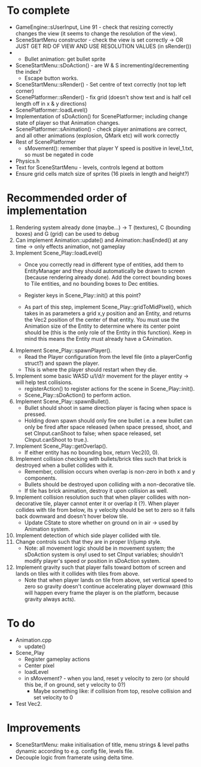 # To complete
- GameEngine::sUserInput, Line 91 - check that resizing correctly changes the view (it seems to change the resolution of the view).
- SceneStartMenu constructor - check the view is set correctly -> OR JUST GET RID OF VIEW AND USE RESOLUTION VALUES (in sRender())
- - Bullet animation: get bullet sprite
- SceneStartMenu::sDoAction() - are W & S incrementing/decrementing the index?
    - Escape button works.   
- SceneStartMenu::sRender() - Set centre of text correctly (not top left corner)
- ScenePlatformer::sRender() - fix grid (doesn't show text and is half cell length off in x & y directions)
- ScenePlatformer::loadLevel()
- Implementation of sDoAction() for ScenePlatformer; including change state of player so that Animation changes.
- ScenePlatformer::sAnimation() - check player animations are correct, and all other animations (explosion, QMark etc) will work correctly
- Rest of ScenePlatformer
    - sMovement(): remember that player Y speed is positive in level_1.txt, so must be negated in code
- Physics.h
- Text for SceneStartMenu - levels, controls legend at bottom
- Ensure grid cells match size of sprites (16 pixels in length and height?)

# Recommended order of implementation
1. Rendering system already done (maybe...) -> T (textures), C (bounding boxes) and G (grid) can be used to debug
2. Can implement Animation::update() and Animation::hasEnded() at any time -> only effects animation, not gameplay
3. Implement Scene_Play::loadLevel()
    - Once you correctly read in different type of entities, add them to EntityManager and they should automatically be drawn to screen (because rendering already done). Add the correct bounding boxes to Tile entities, and no bounding boxes to Dec entities.


    - Register keys in Scene_Play::init() at this point?
    - As part of this step, implement Scene_Play::gridToMidPixel(), which takes in as parameters a grid x,y position and an Entity, and returns the Vec2 position of the center of that entity. You must use the Animation size of the Entity to determine where its center point should be (this is the only role of the Entity in this function). Keep in mind this means the Entity must already have a CAnimation.
4. Implement Scene_Play::spawnPlayer().
    - Read the Player configuration from the level file (into a playerConfig struct?) and spawn the player.
    - This is where the player should restart when they die.
5. Implement some basic WASD u/l/d/r movement for the player entity -> will help test collisions.
    - registerAction() to register actions for the scene in Scene_Play::init().
    - Scene_Play::sDoAction() to perform action.
6. Implement Scene_Play::spawnBullet().
    - Bullet should shoot in same direction player is facing when space is pressed.
    - Holding down spawn should only fire one bullet i.e. a  new bullet can only be fired after space released (when space pressed, shoot, and set CInput.canShoot to false; when space released, set CInput.canShoot to true.).
7. Implement Scene_Play::getOverlap().
    - If either entity has no bounding box, return Vec2(0, 0).
8. Implement collision checking with bullets/brick tiles such that brick is destroyed when a bullet collides with it.
    - Remember, collision occurs when overlap is non-zero in both x and y components.
    - Bullets should be destroyed upon colliding with a non-decorative tile.
    - If tile has brick animation, destroy it upon collision as well.
9. Implement collision resolution such that when player collides with non-decorative tile, player cannot enter it or overlap it (?). When player collides with tile from below, its y velocity should be set to zero so it falls back downward and doesn't hover below tile.
    - Update CState to store whether on ground on in air -> used by Animation system.
10. Implement detection of which side player collided with tile.
11. Change controls such that they are in proper l/r/jump style.
    - Note: all movement logic should be in movement system; the sDoAction system is onyl used to set CInput variables; shouldn't modify player's speed or position in sDoAction system.
12. Implement gravity such that player falls toward bottom of screen and lands on tiles with it collides with tiles from above.
    - Note that when player lands on tile from above, set vertical speed to zero so gravity doesn't continue accelerating player downward (this will happen every frame the player is on the platform, because gravity always acts).

# To do
- Animation.cpp
    - update()
- Scene_Play
    - Register gameplay actions
    - Center pixel
    - loadLevel
    - in sMovement? - when you land, reset y velocity to zero (or should this be, if on ground, set y velocity to 0?)
        - Maybe something like: if collision from top, resolve collision and set velocity to 0
- Test Vec2<T>.


# Improvements
- SceneStartMenu: make initialisation of title, menu strings & level paths dynamic according to e.g. config file, levels file.
- Decouple logic from framerate using delta time.